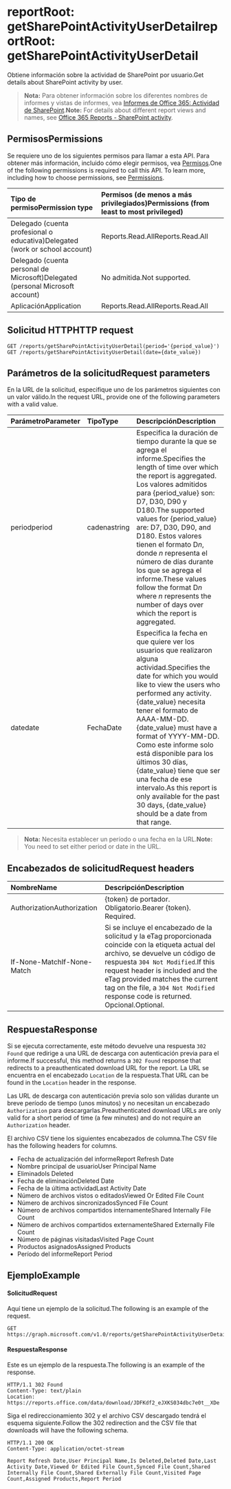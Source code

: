 # <a name="reportroot-getsharepointactivityuserdetail"></a><span data-ttu-id="94b1f-101">reportRoot: getSharePointActivityUserDetail</span><span class="sxs-lookup"><span data-stu-id="94b1f-101">reportRoot: getSharePointActivityUserDetail</span></span>

<span data-ttu-id="94b1f-102">Obtiene información sobre la actividad de SharePoint por usuario.</span><span class="sxs-lookup"><span data-stu-id="94b1f-102">Get details about SharePoint activity by user.</span></span>

> <span data-ttu-id="94b1f-103">**Nota:** Para obtener información sobre los diferentes nombres de informes y vistas de informes, vea [Informes de Office 365: Actividad de SharePoint](https://support.office.com/client/SharePoint-activity-a91c958f-1279-499d-9959-12f0de08dc8f).</span><span class="sxs-lookup"><span data-stu-id="94b1f-103">**Note:** For details about different report views and names, see [Office 365 Reports - SharePoint activity](https://support.office.com/client/SharePoint-activity-a91c958f-1279-499d-9959-12f0de08dc8f).</span></span>

## <a name="permissions"></a><span data-ttu-id="94b1f-104">Permisos</span><span class="sxs-lookup"><span data-stu-id="94b1f-104">Permissions</span></span>

<span data-ttu-id="94b1f-p101">Se requiere uno de los siguientes permisos para llamar a esta API. Para obtener más información, incluido cómo elegir permisos, vea [Permisos](../../../concepts/permissions_reference.md).</span><span class="sxs-lookup"><span data-stu-id="94b1f-p101">One of the following permissions is required to call this API. To learn more, including how to choose permissions, see [Permissions](../../../concepts/permissions_reference.md).</span></span>

| <span data-ttu-id="94b1f-107">Tipo de permiso</span><span class="sxs-lookup"><span data-stu-id="94b1f-107">Permission type</span></span>                        | <span data-ttu-id="94b1f-108">Permisos (de menos a más privilegiados)</span><span class="sxs-lookup"><span data-stu-id="94b1f-108">Permissions (from least to most privileged)</span></span> |
| :------------------------------------- | :--------------------------------------- |
| <span data-ttu-id="94b1f-109">Delegado (cuenta profesional o educativa)</span><span class="sxs-lookup"><span data-stu-id="94b1f-109">Delegated (work or school account)</span></span>     | <span data-ttu-id="94b1f-110">Reports.Read.All</span><span class="sxs-lookup"><span data-stu-id="94b1f-110">Reports.Read.All</span></span>                         |
| <span data-ttu-id="94b1f-111">Delegado (cuenta personal de Microsoft)</span><span class="sxs-lookup"><span data-stu-id="94b1f-111">Delegated (personal Microsoft account)</span></span> | <span data-ttu-id="94b1f-112">No admitida.</span><span class="sxs-lookup"><span data-stu-id="94b1f-112">Not supported.</span></span>                           |
| <span data-ttu-id="94b1f-113">Aplicación</span><span class="sxs-lookup"><span data-stu-id="94b1f-113">Application</span></span>                            | <span data-ttu-id="94b1f-114">Reports.Read.All</span><span class="sxs-lookup"><span data-stu-id="94b1f-114">Reports.Read.All</span></span>                         |

## <a name="http-request"></a><span data-ttu-id="94b1f-115">Solicitud HTTP</span><span class="sxs-lookup"><span data-stu-id="94b1f-115">HTTP request</span></span>

<!-- { "blockType": "samples" } --> 

```http
GET /reports/getSharePointActivityUserDetail(period='{period_value}')
GET /reports/getSharePointActivityUserDetail(date={date_value})
```

## <a name="request-parameters"></a><span data-ttu-id="94b1f-116">Parámetros de la solicitud</span><span class="sxs-lookup"><span data-stu-id="94b1f-116">Request parameters</span></span>

<span data-ttu-id="94b1f-117">En la URL de la solicitud, especifique uno de los parámetros siguientes con un valor válido.</span><span class="sxs-lookup"><span data-stu-id="94b1f-117">In the request URL, provide one of the following parameters with a valid value.</span></span>

| <span data-ttu-id="94b1f-118">Parámetro</span><span class="sxs-lookup"><span data-stu-id="94b1f-118">Parameter</span></span> | <span data-ttu-id="94b1f-119">Tipo</span><span class="sxs-lookup"><span data-stu-id="94b1f-119">Type</span></span>   | <span data-ttu-id="94b1f-120">Descripción</span><span class="sxs-lookup"><span data-stu-id="94b1f-120">Description</span></span>                              |
| :-------- | :----- | :--------------------------------------- |
| <span data-ttu-id="94b1f-121">period</span><span class="sxs-lookup"><span data-stu-id="94b1f-121">period</span></span>    | <span data-ttu-id="94b1f-122">cadena</span><span class="sxs-lookup"><span data-stu-id="94b1f-122">string</span></span> | <span data-ttu-id="94b1f-123">Especifica la duración de tiempo durante la que se agrega el informe.</span><span class="sxs-lookup"><span data-stu-id="94b1f-123">Specifies the length of time over which the report is aggregated.</span></span> <span data-ttu-id="94b1f-124">Los valores admitidos para {period_value} son: D7, D30, D90 y D180.</span><span class="sxs-lookup"><span data-stu-id="94b1f-124">The supported values for {period_value} are: D7, D30, D90, and D180.</span></span> <span data-ttu-id="94b1f-125">Estos valores tienen el formato D*n*, donde *n* representa el número de días durante los que se agrega el informe.</span><span class="sxs-lookup"><span data-stu-id="94b1f-125">These values follow the format D*n* where *n* represents the number of days over which the report is aggregated.</span></span> |
| <span data-ttu-id="94b1f-126">date</span><span class="sxs-lookup"><span data-stu-id="94b1f-126">date</span></span>      | <span data-ttu-id="94b1f-127">Fecha</span><span class="sxs-lookup"><span data-stu-id="94b1f-127">Date</span></span>   | <span data-ttu-id="94b1f-128">Especifica la fecha en que quiere ver los usuarios que realizaron alguna actividad.</span><span class="sxs-lookup"><span data-stu-id="94b1f-128">Specifies the date for which you would like to view the users who performed any activity.</span></span> <span data-ttu-id="94b1f-129">{date_value} necesita tener el formato de AAAA-MM-DD.</span><span class="sxs-lookup"><span data-stu-id="94b1f-129">{date_value} must have a format of YYYY-MM-DD.</span></span> <span data-ttu-id="94b1f-130">Como este informe solo está disponible para los últimos 30 días, {date_value} tiene que ser una fecha de ese intervalo.</span><span class="sxs-lookup"><span data-stu-id="94b1f-130">As this report is only available for the past 30 days, {date_value} should be a date from that range.</span></span> |

> <span data-ttu-id="94b1f-131">**Nota:** Necesita establecer un período o una fecha en la URL.</span><span class="sxs-lookup"><span data-stu-id="94b1f-131">**Note:** You need to set either period or date in the URL.</span></span>

## <a name="request-headers"></a><span data-ttu-id="94b1f-132">Encabezados de solicitud</span><span class="sxs-lookup"><span data-stu-id="94b1f-132">Request headers</span></span>

| <span data-ttu-id="94b1f-133">Nombre</span><span class="sxs-lookup"><span data-stu-id="94b1f-133">Name</span></span>          | <span data-ttu-id="94b1f-134">Descripción</span><span class="sxs-lookup"><span data-stu-id="94b1f-134">Description</span></span>                              |
| :------------ | :--------------------------------------- |
| <span data-ttu-id="94b1f-135">Authorization</span><span class="sxs-lookup"><span data-stu-id="94b1f-135">Authorization</span></span> | <span data-ttu-id="94b1f-p104">{token} de portador. Obligatorio.</span><span class="sxs-lookup"><span data-stu-id="94b1f-p104">Bearer {token}. Required.</span></span>                |
| <span data-ttu-id="94b1f-138">If-None-Match</span><span class="sxs-lookup"><span data-stu-id="94b1f-138">If-None-Match</span></span> | <span data-ttu-id="94b1f-139">Si se incluye el encabezado de la solicitud y la eTag proporcionada coincide con la etiqueta actual del archivo, se devuelve un código de respuesta `304 Not Modified`.</span><span class="sxs-lookup"><span data-stu-id="94b1f-139">If this request header is included and the eTag provided matches the current tag on the file, a `304 Not Modified` response code is returned.</span></span> <span data-ttu-id="94b1f-140">Opcional.</span><span class="sxs-lookup"><span data-stu-id="94b1f-140">Optional.</span></span> |

## <a name="response"></a><span data-ttu-id="94b1f-141">Respuesta</span><span class="sxs-lookup"><span data-stu-id="94b1f-141">Response</span></span>

<span data-ttu-id="94b1f-142">Si se ejecuta correctamente, este método devuelve una respuesta `302 Found` que redirige a una URL de descarga con autenticación previa para el informe.</span><span class="sxs-lookup"><span data-stu-id="94b1f-142">If successful, this method returns a `302 Found` response that redirects to a preauthenticated download URL for the report.</span></span> <span data-ttu-id="94b1f-143">La URL se encuentra en el encabezado `Location` de la respuesta.</span><span class="sxs-lookup"><span data-stu-id="94b1f-143">That URL can be found in the `Location` header in the response.</span></span>

<span data-ttu-id="94b1f-144">Las URL de descarga con autenticación previa solo son válidas durante un breve período de tiempo (unos minutos) y no necesitan un encabezado `Authorization` para descargarlas.</span><span class="sxs-lookup"><span data-stu-id="94b1f-144">Preauthenticated download URLs are only valid for a short period of time (a few minutes) and do not require an `Authorization` header.</span></span>

<span data-ttu-id="94b1f-145">El archivo CSV tiene los siguientes encabezados de columna.</span><span class="sxs-lookup"><span data-stu-id="94b1f-145">The CSV file has the following headers for columns.</span></span>

- <span data-ttu-id="94b1f-146">Fecha de actualización del informe</span><span class="sxs-lookup"><span data-stu-id="94b1f-146">Report Refresh Date</span></span>
- <span data-ttu-id="94b1f-147">Nombre principal de usuario</span><span class="sxs-lookup"><span data-stu-id="94b1f-147">User Principal Name</span></span>
- <span data-ttu-id="94b1f-148">Eliminado</span><span class="sxs-lookup"><span data-stu-id="94b1f-148">Is Deleted</span></span>
- <span data-ttu-id="94b1f-149">Fecha de eliminación</span><span class="sxs-lookup"><span data-stu-id="94b1f-149">Deleted Date</span></span>
- <span data-ttu-id="94b1f-150">Fecha de la última actividad</span><span class="sxs-lookup"><span data-stu-id="94b1f-150">Last Activity Date</span></span>
- <span data-ttu-id="94b1f-151">Número de archivos vistos o editados</span><span class="sxs-lookup"><span data-stu-id="94b1f-151">Viewed Or Edited File Count</span></span>
- <span data-ttu-id="94b1f-152">Número de archivos sincronizados</span><span class="sxs-lookup"><span data-stu-id="94b1f-152">Synced File Count</span></span>
- <span data-ttu-id="94b1f-153">Número de archivos compartidos internamente</span><span class="sxs-lookup"><span data-stu-id="94b1f-153">Shared Internally File Count</span></span>
- <span data-ttu-id="94b1f-154">Número de archivos compartidos externamente</span><span class="sxs-lookup"><span data-stu-id="94b1f-154">Shared Externally File Count</span></span>
- <span data-ttu-id="94b1f-155">Número de páginas visitadas</span><span class="sxs-lookup"><span data-stu-id="94b1f-155">Visited Page Count</span></span>
- <span data-ttu-id="94b1f-156">Productos asignados</span><span class="sxs-lookup"><span data-stu-id="94b1f-156">Assigned Products</span></span>
- <span data-ttu-id="94b1f-157">Período del informe</span><span class="sxs-lookup"><span data-stu-id="94b1f-157">Report Period</span></span>

## <a name="example"></a><span data-ttu-id="94b1f-158">Ejemplo</span><span class="sxs-lookup"><span data-stu-id="94b1f-158">Example</span></span>

#### <a name="request"></a><span data-ttu-id="94b1f-159">Solicitud</span><span class="sxs-lookup"><span data-stu-id="94b1f-159">Request</span></span>

<span data-ttu-id="94b1f-160">Aquí tiene un ejemplo de la solicitud.</span><span class="sxs-lookup"><span data-stu-id="94b1f-160">The following is an example of the request.</span></span>

<!--{
  "blockType": "request",
  "isComposable": true,
  "name": "reportroot_getsharepointactivityuserdetail"
}-->

```http
GET https://graph.microsoft.com/v1.0/reports/getSharePointActivityUserDetail(period='D7')
```

#### <a name="response"></a><span data-ttu-id="94b1f-161">Respuesta</span><span class="sxs-lookup"><span data-stu-id="94b1f-161">Response</span></span>

<span data-ttu-id="94b1f-162">Este es un ejemplo de la respuesta.</span><span class="sxs-lookup"><span data-stu-id="94b1f-162">The following is an example of the response.</span></span>

<!-- {
  "blockType": "response",
  "truncated": true,
  "@odata.type": "microsoft.graph.report"
} -->

```http
HTTP/1.1 302 Found
Content-Type: text/plain
Location: https://reports.office.com/data/download/JDFKdf2_eJXKS034dbc7e0t__XDe
```

<span data-ttu-id="94b1f-163">Siga el redireccionamiento 302 y el archivo CSV descargado tendrá el esquema siguiente.</span><span class="sxs-lookup"><span data-stu-id="94b1f-163">Follow the 302 redirection and the CSV file that downloads will have the following schema.</span></span>

<!-- { "blockType": "ignored" } --> 

```http
HTTP/1.1 200 OK
Content-Type: application/octet-stream

Report Refresh Date,User Principal Name,Is Deleted,Deleted Date,Last Activity Date,Viewed Or Edited File Count,Synced File Count,Shared Internally File Count,Shared Externally File Count,Visited Page Count,Assigned Products,Report Period
```
